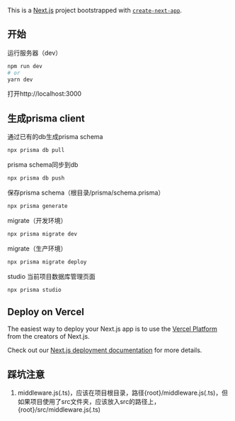 This is a [Next.js](https://nextjs.org/) project bootstrapped with [`create-next-app`](https://github.com/vercel/next.js/tree/canary/packages/create-next-app).

## 开始

运行服务器（dev）

```bash
npm run dev
# or
yarn dev
```

打开http://localhost:3000

## 生成prisma client

通过已有的db生成prisma schema

```bash
npx prisma db pull
```

prisma schema同步到db

```bash
npx prisma db push
```

保存prisma schema（根目录/prisma/schema.prisma）

```bash
npx prisma generate
```

migrate（开发环境）

```bash
npx prisma migrate dev
```

migrate（生产环境）

```bash
npx prisma migrate deploy
```

studio 当前项目数据库管理页面

```bash
npx prisma studio
```



## Deploy on Vercel

The easiest way to deploy your Next.js app is to use the [Vercel Platform](https://vercel.com/new?utm_medium=default-template&filter=next.js&utm_source=create-next-app&utm_campaign=create-next-app-readme) from the creators of Next.js.

Check out our [Next.js deployment documentation](https://nextjs.org/docs/deployment) for more details.

## 踩坑注意

1.  middleware.js(.ts)，应该在项目根目录，路径{root}/middleware.js(.ts)，但如果项目使用了src文件夹，应该放入src的路径上，{root}/src/middleware.js(.ts)
